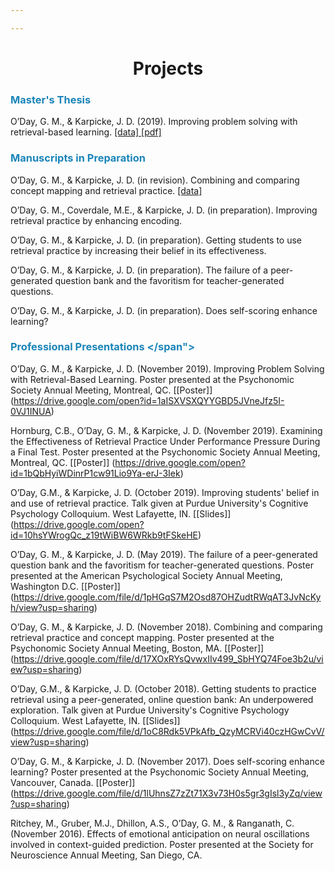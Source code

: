 ```yaml
---

---
```


# <center>Projects</center></h1>

### <span style="color:#1b85b8"> Master's Thesis </span>
O’Day, G. M., & Karpicke, J. D. (2019). Improving problem solving with retrieval-based learning. <a href = "WE_analyses.zip" download = "WE_analyses.zip"> [data] </a> <a href = "garrettoday.info/projects/papers/MastersThesis_ODay_Garrett_2019_06_25.pdf"> [pdf] </a>


### <span style="color:#1b85b8"> Manuscripts in Preparation </span>
O’Day, G. M., & Karpicke, J. D. (in revision). Combining and comparing concept mapping and retrieval practice. <a href = "CMRP_analyses.zip" download = "CMRP_analyses.zip"> [data] </a>

O’Day, G. M., Coverdale, M.E., & Karpicke, J. D. (in preparation). Improving retrieval practice by enhancing encoding.

O’Day, G. M., & Karpicke, J. D. (in preparation). Getting students to use retrieval practice by increasing their belief in its effectiveness.

O’Day, G. M., & Karpicke, J. D. (in preparation). The failure of a peer-generated question bank and the favoritism for teacher-generated questions.

O’Day, G. M., & Karpicke, J. D. (in preparation). Does self-scoring enhance learning?


### <span style="color:#1b85b8"> Professional Presentations </span">

O’Day, G. M., & Karpicke, J. D. (November 2019). Improving Problem Solving with Retrieval-Based Learning. Poster presented at the Psychonomic Society Annual Meeting, Montreal, QC. [[Poster]] (https://drive.google.com/open?id=1aISXVSXQYYGBD5JVneJfz5I-0VJ1INUA)

Hornburg, C.B., O’Day, G. M., & Karpicke, J. D. (November 2019). Examining the Effectiveness of Retrieval Practice Under Performance Pressure During a Final Test. Poster presented at the Psychonomic Society Annual Meeting, Montreal, QC. [[Poster]] (https://drive.google.com/open?id=1bQbHyiWDinrP1cw91Lio9Ya-erJ-3Iek)

O’Day, G.M., & Karpicke, J. D. (October 2019). Improving students' belief in and use of retrieval practice. Talk given at Purdue University's Cognitive Psychology Colloquium. West Lafayette, IN. [[Slides]] (https://drive.google.com/open?id=10hsYWrogQc_z19tWiBW6WRkb9tFSkeHE)

O’Day, G. M., & Karpicke, J. D. (May 2019). The failure of a peer-generated question bank and the favoritism for teacher-generated questions. Poster presented at the American Psychological Society Annual Meeting, Washington D.C. [[Poster]] (https://drive.google.com/file/d/1pHGqS7M2Osd87OHZudtRWqAT3JvNcKyh/view?usp=sharing)

O’Day, G. M., & Karpicke, J. D. (November 2018). Combining and comparing retrieval practice and concept mapping. Poster presented at the Psychonomic Society Annual Meeting, Boston, MA. [[Poster]] (https://drive.google.com/file/d/17XOxRYsQvwxIIv499_SbHYQ74Foe3b2u/view?usp=sharing)

O’Day, G.M., & Karpicke, J. D. (October 2018). Getting students to practice retrieval using a peer-generated, online question bank: An underpowered exploration. Talk given at Purdue University's Cognitive Psychology Colloquium. West Lafayette, IN. [[Slides]] (https://drive.google.com/file/d/1oC8Rdk5VPkAfb_QzyMCRVi40czHGwCvV/view?usp=sharing)

O’Day, G. M., & Karpicke, J. D. (November 2017). Does self-scoring enhance learning? Poster presented at the Psychonomic Society Annual Meeting, Vancouver, Canada. [[Poster]] (https://drive.google.com/file/d/1lUhnsZ7zZt71X3v73H0s5gr3gIsl3yZq/view?usp=sharing)

Ritchey, M., Gruber, M.J., Dhillon, A.S., O’Day, G. M., & Ranganath, C. (November 2016). Effects of emotional anticipation on neural oscillations involved in context-guided prediction. Poster presented at the Society for Neuroscience Annual Meeting, San Diego, CA.
